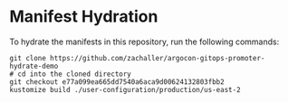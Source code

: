 # Manifest Hydration

To hydrate the manifests in this repository, run the following commands:

```shell
git clone https://github.com/zachaller/argocon-gitops-promoter-hydrate-demo
# cd into the cloned directory
git checkout e77a099ea665dd7540a6aca9d00624132803fbb2
kustomize build ./user-configuration/production/us-east-2
```
